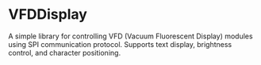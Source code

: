 # VFDDisplay
A simple library for controlling VFD (Vacuum Fluorescent Display) modules using SPI communication protocol. Supports text display, brightness control, and character positioning.
